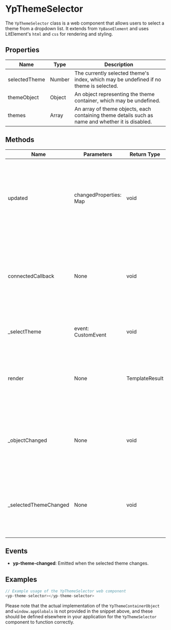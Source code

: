# YpThemeSelector

The `YpThemeSelector` class is a web component that allows users to select a theme from a dropdown list. It extends from `YpBaseElement` and uses LitElement's `html` and `css` for rendering and styling.

## Properties

| Name          | Type   | Description               |
|---------------|--------|---------------------------|
| selectedTheme | Number | The currently selected theme's index, which may be undefined if no theme is selected. |
| themeObject   | Object | An object representing the theme container, which may be undefined. |
| themes        | Array  | An array of theme objects, each containing theme details such as name and whether it is disabled. |

## Methods

| Name                | Parameters                  | Return Type | Description                 |
|---------------------|-----------------------------|-------------|-----------------------------|
| updated             | changedProperties: Map      | void        | Called when the properties of the component have changed. It handles theme changes and updates the component accordingly. |
| connectedCallback   | None                        | void        | Lifecycle method called when the component is added to the DOM. It initializes the `themes` property with global theme data. |
| _selectTheme        | event: CustomEvent          | void        | Handles the selection of a theme from the dropdown list. |
| render              | None                        | TemplateResult | Returns a template result to render the component, including the theme selection dropdown. |
| _objectChanged      | None                        | void        | Called when the `themeObject` property changes. It updates the selected theme based on the new object. |
| _selectedThemeChanged | None                        | void        | Called when the `selectedTheme` property changes. It updates the global theme to the newly selected theme. |

## Events

- **yp-theme-changed**: Emitted when the selected theme changes.

## Examples

```typescript
// Example usage of the YpThemeSelector web component
<yp-theme-selector></yp-theme-selector>
```

Please note that the actual implementation of the `YpThemeContainerObject` and `window.appGlobals` is not provided in the snippet above, and these should be defined elsewhere in your application for the `YpThemeSelector` component to function correctly.